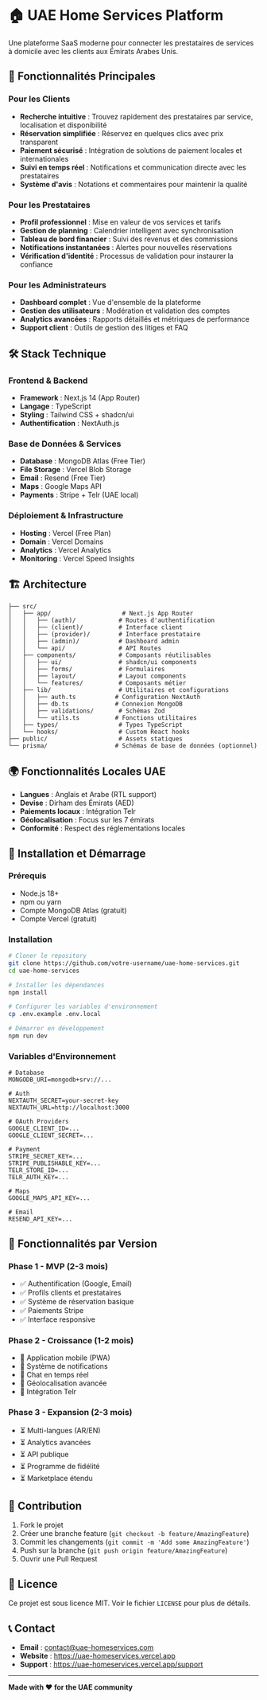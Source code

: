 # 🏠 UAE Home Services Platform

Une plateforme SaaS moderne pour connecter les prestataires de services à domicile avec les clients aux Émirats Arabes Unis.

## 🚀 Fonctionnalités Principales

### Pour les Clients

- **Recherche intuitive** : Trouvez rapidement des prestataires par service, localisation et disponibilité
- **Réservation simplifiée** : Réservez en quelques clics avec prix transparent
- **Paiement sécurisé** : Intégration de solutions de paiement locales et internationales
- **Suivi en temps réel** : Notifications et communication directe avec les prestataires
- **Système d'avis** : Notations et commentaires pour maintenir la qualité

### Pour les Prestataires

- **Profil professionnel** : Mise en valeur de vos services et tarifs
- **Gestion de planning** : Calendrier intelligent avec synchronisation
- **Tableau de bord financier** : Suivi des revenus et des commissions
- **Notifications instantanées** : Alertes pour nouvelles réservations
- **Vérification d'identité** : Processus de validation pour instaurer la confiance

### Pour les Administrateurs

- **Dashboard complet** : Vue d'ensemble de la plateforme
- **Gestion des utilisateurs** : Modération et validation des comptes
- **Analytics avancées** : Rapports détaillés et métriques de performance
- **Support client** : Outils de gestion des litiges et FAQ

## 🛠 Stack Technique

### Frontend & Backend

- **Framework** : Next.js 14 (App Router)
- **Langage** : TypeScript
- **Styling** : Tailwind CSS + shadcn/ui
- **Authentification** : NextAuth.js

### Base de Données & Services

- **Database** : MongoDB Atlas (Free Tier)
- **File Storage** : Vercel Blob Storage
- **Email** : Resend (Free Tier)
- **Maps** : Google Maps API
- **Payments** : Stripe + Telr (UAE local)

### Déploiement & Infrastructure

- **Hosting** : Vercel (Free Plan)
- **Domain** : Vercel Domains
- **Analytics** : Vercel Analytics
- **Monitoring** : Vercel Speed Insights

## 🏗 Architecture

```
├── src/
│   ├── app/                    # Next.js App Router
│   │   ├── (auth)/            # Routes d'authentification
│   │   ├── (client)/          # Interface client
│   │   ├── (provider)/        # Interface prestataire
│   │   ├── (admin)/           # Dashboard admin
│   │   └── api/               # API Routes
│   ├── components/            # Composants réutilisables
│   │   ├── ui/                # shadcn/ui components
│   │   ├── forms/             # Formulaires
│   │   ├── layout/            # Layout components
│   │   └── features/          # Composants métier
│   ├── lib/                   # Utilitaires et configurations
│   │   ├── auth.ts           # Configuration NextAuth
│   │   ├── db.ts             # Connexion MongoDB
│   │   ├── validations/       # Schémas Zod
│   │   └── utils.ts          # Fonctions utilitaires
│   ├── types/                 # Types TypeScript
│   └── hooks/                 # Custom React hooks
├── public/                    # Assets statiques
└── prisma/                   # Schémas de base de données (optionnel)
```

## 🌍 Fonctionnalités Locales UAE

- **Langues** : Anglais et Arabe (RTL support)
- **Devise** : Dirham des Émirats (AED)
- **Paiements locaux** : Intégration Telr
- **Géolocalisation** : Focus sur les 7 émirats
- **Conformité** : Respect des réglementations locales

## 🚀 Installation et Démarrage

### Prérequis

- Node.js 18+
- npm ou yarn
- Compte MongoDB Atlas (gratuit)
- Compte Vercel (gratuit)

### Installation

```bash
# Cloner le repository
git clone https://github.com/votre-username/uae-home-services.git
cd uae-home-services

# Installer les dépendances
npm install

# Configurer les variables d'environnement
cp .env.example .env.local

# Démarrer en développement
npm run dev
```

### Variables d'Environnement

```env
# Database
MONGODB_URI=mongodb+srv://...

# Auth
NEXTAUTH_SECRET=your-secret-key
NEXTAUTH_URL=http://localhost:3000

# OAuth Providers
GOOGLE_CLIENT_ID=...
GOOGLE_CLIENT_SECRET=...

# Payment
STRIPE_SECRET_KEY=...
STRIPE_PUBLISHABLE_KEY=...
TELR_STORE_ID=...
TELR_AUTH_KEY=...

# Maps
GOOGLE_MAPS_API_KEY=...

# Email
RESEND_API_KEY=...
```

## 📱 Fonctionnalités par Version

### Phase 1 - MVP (2-3 mois)

- ✅ Authentification (Google, Email)
- ✅ Profils clients et prestataires
- ✅ Système de réservation basique
- ✅ Paiements Stripe
- ✅ Interface responsive

### Phase 2 - Croissance (1-2 mois)

- 🔄 Application mobile (PWA)
- 🔄 Système de notifications
- 🔄 Chat en temps réel
- 🔄 Géolocalisation avancée
- 🔄 Intégration Telr

### Phase 3 - Expansion (2-3 mois)

- ⏳ Multi-langues (AR/EN)
- ⏳ Analytics avancées
- ⏳ API publique
- ⏳ Programme de fidélité
- ⏳ Marketplace étendu

## 🤝 Contribution

1. Fork le projet
2. Créer une branche feature (`git checkout -b feature/AmazingFeature`)
3. Commit les changements (`git commit -m 'Add some AmazingFeature'`)
4. Push sur la branche (`git push origin feature/AmazingFeature`)
5. Ouvrir une Pull Request

## 📄 Licence

Ce projet est sous licence MIT. Voir le fichier `LICENSE` pour plus de détails.

## 📞 Contact

- **Email** : contact@uae-homeservices.com
- **Website** : https://uae-homeservices.vercel.app
- **Support** : https://uae-homeservices.vercel.app/support

---

**Made with ❤️ for the UAE community**
